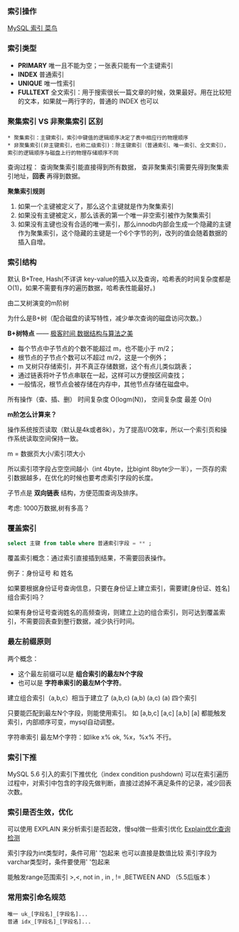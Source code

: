 ### 索引操作
[MySQL 索引 菜鸟](https://www.runoob.com/mysql/mysql-index.html)

### 索引类型

* **PRIMARY**
    唯一且不能为空；一张表只能有一个主键索引  
* **INDEX**
		普通索引
* **UNIQUE**
		唯一性索引
* **FULLTEXT**
		全文索引：用于搜索很长一篇文章的时候，效果最好。用在比较短的文本，如果就一两行字的，普通的 INDEX 也可以


### 聚集索引 VS 非聚集索引 区别

	* 聚集索引：主键索引，索引中键值的逻辑顺序决定了表中相应行的物理顺序
	* 非聚集索引(非主键索引，也称二级索引)：除主键索引（普通索引、唯一索引、全文索引），索引的逻辑顺序与磁盘上行的物理存储顺序不同

  查询过程：
    查询聚集索引能直接得到所有数据，
    查非聚集索引需要先得到聚集索引地址，**回表** 再得到数据。

  **聚集索引规则**
  1. 如果一个主键被定义了，那么这个主键就是作为聚集索引
  2. 如果没有主键被定义，那么该表的第一个唯一非空索引被作为聚集索引
  3. 如果没有主键也没有合适的唯一索引，那么innodb内部会生成一个隐藏的主键作为聚集索引，这个隐藏的主键是一个6个字节的列，改列的值会随着数据的插入自增。

### 索引结构
  默认 B+Tree, Hash(不详讲 key-value的插入以及查询，哈希表的时间复杂度都是O(1)，如果不需要有序的遍历数据，哈希表性能最好。)

  由二叉树演变的m阶树

  为什么是B+树（配合磁盘的读写特性，减少单次查询的磁盘访问次数。）

  **B+树特点** —— [极客时间 数据结构与算法之美](https://time.geekbang.org/column/article/77830)
  * 每个节点中子节点的个数不能超过 m，也不能小于 m/2；
  * 根节点的子节点个数可以不超过 m/2，这是一个例外；
  * m 叉树只存储索引，并不真正存储数据，这个有点儿类似跳表；
  * 通过链表将叶子节点串联在一起，这样可以方便按区间查找；
  * 一般情况，根节点会被存储在内存中，其他节点存储在磁盘中。

  所有操作（查、插、删） 时间复杂度 O(logm(N))，
  空间复杂度 最差 O(n)

  **m阶怎么计算来？**

  操作系统按页读取（默认是4k或者8k），为了提高I/O效率，所以一个索引页和操作系统读取空间保持一致。

  m = 数据页大小/索引项大小

  所以索引项字段占空空间越小（int 4byte，比bigint 8byte少一半），一页存的索引数据越多，在优化的时候也要考虑索引字段的长度。

  子节点是 **双向链表** 结构，方便范围查询及排序。

  考虑:
    1000万数据,树有多高？

### 覆盖索引
  ```sql
  select 主键 from table where 普通索引字段 = ** ;
  ```
  覆盖索引概念：通过索引直接插到结果，不需要回表操作。

  例子：身份证号 和 姓名

  如果要根据身份证号查询信息，只要在身份证上建立索引，需要建[身份证、姓名] 组合索引吗？

  如果有身份证号查询姓名的高频查询，则建立上边的组合索引，则可达到覆盖索引，不需要回表查到整行数据，减少执行时间。


### 最左前缀原则
  两个概念：
  * 这个最左前缀可以是 **组合索引的最左N个字段**
  * 也可以是 **字符串索引的最左M个字符**。

  建立组合索引（a,b,c）相当于建立了 (a,b,c) (a,b) (a,c) (a) 四个索引

  只要能匹配到最左N个字段，则能使用索引。  如 [a,b,c] [a,c] [a,b] [a] 都能触发索引，内部顺序可变，mysql自动调整。

  字符串索引
  最左M个字符：如like x% ok, %x，%x% 不行。

### 索引下推
  MySQL 5.6 引入的索引下推优化（index condition pushdown)
  可以在索引遍历过程中，对索引中包含的字段先做判断，直接过滤掉不满足条件的记录，减少回表次数。

### 索引是否生效，优化
  可以使用 EXPLAIN 来分析索引是否起效，慢sql做一些索引优化 [Explain优化查询检测](https://www.runoob.com/w3cnote/mysql-index.html)


  索引字段为int类型时，条件可用' '包起来 也可以直接是数值比较
  索引字段为varchar类型时，条件要使用' '包起来

  能触发range范围索引  >,<, not in , in , != ,BETWEEN AND （5.5后版本 ）

### 常用索引命名规范
  ```
  唯一 uk_[字段名]_[字段名]...
  普通 idx_[字段名]_[字段名]...
  ```
